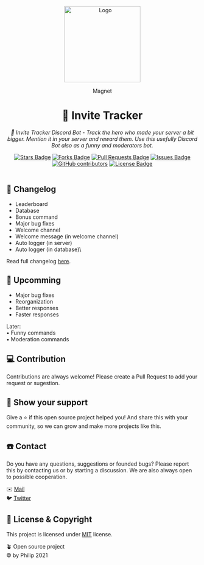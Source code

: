 <p align="center">
  <img width="200"src="https://i.imgur.com/oqbtL7W.png" alt="Logo">
</p>

<p align="center">Magnet</p>



<h1 align="center">📮 Invite Tracker</h1>
<p align="center"><i>🤖 Invite Tracker Discord Bot - Track the hero who made your server a bit bigger. Mention it in your server and reward them. Use this usefully Discord Bot also as a funny and moderators bot.</i></p>
<div align="center">
  <a href="https://github.com/by-Philip/InviteTracker/stargazers"><img src="https://img.shields.io/github/stars/by-Philip/InviteTracker" alt="Stars Badge"/></a>
<a href="https://github.com/by-Philip/InviteTracker/network/members"><img src="https://img.shields.io/github/forks/by-Philip/InviteTracker" alt="Forks Badge"/></a>
<a href="https://github.com/by-Philip/InviteTracker/pulls"><img src="https://img.shields.io/github/issues-pr/by-Philip/InviteTracker" alt="Pull Requests Badge"/></a>
<a href="https://github.com/by-Philip/InviteTracker/issues"><img src="https://img.shields.io/github/issues/by-Philip/InviteTracker" alt="Issues Badge"/></a>
<a href="https://github.com/by-Philip/InviteTracker/graphs/contributors"><img alt="GitHub contributors" src="https://img.shields.io/github/contributors/by-Philip/InviteTracker?color=2b9348"></a>
<a href="https://github.com/by-Philip/InviteTracker/blob/master/LICENSE"><img src="https://img.shields.io/github/license/by-Philip/InviteTracker?color=2b9348" alt="License Badge"/></a>
</div>
<br>

## 📄 Changelog

- Leaderboard
- Database
- Bonus command
- Major bug fixes
- Welcome channel
- Welcome message (in welcome channel)
- Auto logger (in server)
- Auto logger (in database)\

Read full changelog [here](https://github.com/by-Philip/InviteTracker/main/CHANGELOG.md).

## 🔭 Upcomming

- Major bug fixes
- Reorganization
- Better responses
- Faster responses

Later: <br>• Funny commands<br>• Moderation commands

## 💻 Contribution

Contributions are always welcome! Please create a Pull Request to add your request or sugestion.

## 🚀 Show your support

Give a ⭐️ if this open source project helped you! And share this with your community, so we can grow and make more projects like this.

## ☎️ Contact

Do you have any questions, suggestions or founded bugs? Please report this by contacting us or by starting a discussion. We are also always open to possible cooperation.

✉️ [Mail](mailto:contact@byphilip.ga)\
🐦 [Twitter](https://twitter.com/byPhilip_Inc)

## :pencil: License & Copyright

This project is licensed under [MIT](https://opensource.org/licenses/MIT) license.

🪴 Open source project
\
© by Philip 2021
